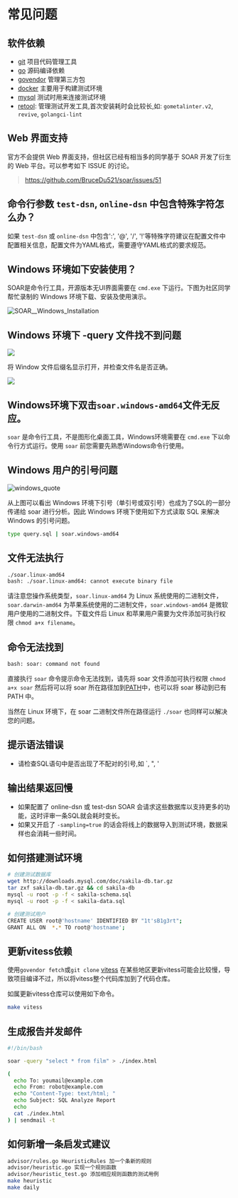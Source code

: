 # 常见问题

## 软件依赖

* [git](https://git-scm.co) 项目代码管理工具
* [go](https://golang.org/) 源码编译依赖
* [govendor](https://github.com/kardianos/govendor) 管理第三方包
* [docker](https://www.docker.com) 主要用于构建测试环境
* [mysql](https://www.mysql.com/) 测试时用来连接测试环境
* [retool](https://github.com/twitchtv/retool): 管理测试开发工具,首次安装耗时会比较长,如: `gometalinter.v2`, `revive`, `golangci-lint`

## Web 界面支持

官方不会提供 Web 界面支持，但社区已经有相当多的同学基于 SOAR 开发了衍生的 Web 平台。可以参考如下 ISSUE 的讨论。

> https://github.com/BruceDu521/soar/issues/51

## 命令行参数 `test-dsn`, `online-dsn` 中包含特殊字符怎么办？

如果 `test-dsn` 或 `online-dsn` 中包含':', '@', '/', '!'等特殊字符建议在配置文件中配置相关信息，配置文件为YAML格式，需要遵守YAML格式的要求规范。

## Windows 环境如下安装使用？

SOAR是命令行工具，开源版本无UI界面需要在 `cmd.exe` 下运行。下图为社区同学帮忙录制的 Windows 环境下载、安装及使用演示。

![SOAR__Windows_Installation](https://wx4.sinaimg.cn/large/7143d93fly1fx9z0lw0k8g211j0jlkjo.gif)

## Windows 环境下 -query 文件找不到问题

![](https://raw.githubusercontent.com/XiaoMi/soar/master/doc/images/windows_query_error.png)

将 Window 文件后缀名显示打开，并检查文件名是否正确。

![](https://raw.githubusercontent.com/XiaoMi/soar/master/doc/images/windows_query_check.png)

## Windows环境下双击`soar.windows-amd64`文件无反应。

`soar` 是命令行工具，不是图形化桌面工具，Windows环境需要在 `cmd.exe` 下以命令行方式运行。使用 `soar` 前您需要先熟悉Windows命令行使用。

## Windows 用户的引号问题

![windows_quote](https://raw.githubusercontent.com/XiaoMi/soar/master/doc/images/windows_quote.png)

从上图可以看出 Windows 环境下引号（单引号或双引号）也成为了SQL的一部分传递给 soar 进行分析。因此 Windows 环境下使用如下方式读取 SQL 来解决 Windows 的引号问题。

```bash
type query.sql | soar.windows-amd64
```

## 文件无法执行

```bash
./soar.linux-amd64
bash: ./soar.linux-amd64: cannot execute binary file
```

请注意您操作系统类型，`soar.linux-amd64` 为 Linux 系统使用的二进制文件，`soar.darwin-amd64` 为苹果系统使用的二进制文件，`soar.windows-amd64` 是微软用户使用的二进制文件。下载文件后 Linux 和苹果用户需要为文件添加可执行权限 `chmod a+x filename`。

## 命令无法找到

```bash
bash: soar: command not found
```

直接执行 `soar` 命令提示命令无法找到，请先将 soar 文件添加可执行权限 `chmod a+x soar` 然后将可以将 soar 所在路径加到[PATH](https://linuxconfig.org/linux-path-environment-variable)中，也可以将 soar 移动到已有 PATH 中。

当然在 Linux 环境下，在 soar 二进制文件所在路径运行 `./soar` 也同样可以解决您的问题。

## 提示语法错误

* 请检查SQL语句中是否出现了不配对的引号,如 `, ", '

## 输出结果返回慢

* 如果配置了 online-dsn 或 test-dsn SOAR 会请求这些数据库以支持更多的功能，这时评审一条SQL就会耗时变长。
* 如果又开启了 `-sampling=true` 的话会将线上的数据导入到测试环境，数据采样也会消耗一些时间。

## 如何搭建测试环境

```bash
# 创建测试数据库
wget http://downloads.mysql.com/doc/sakila-db.tar.gz
tar zxf sakila-db.tar.gz && cd sakila-db
mysql -u root -p -f < sakila-schema.sql
mysql -u root -p -f < sakila-data.sql

# 创建测试用户
CREATE USER root@'hostname' IDENTIFIED BY "1t'sB1g3rt";
GRANT ALL ON  *.* TO root@'hostname';
```

## 更新vitess依赖

使用`govendor fetch`或`git clone` [vitess](https://github.com/vitessio/vitess) 在某些地区更新vitess可能会比较慢，导致项目编译不过，所以将vitess整个代码库加到了代码仓库。

如属更新vitess仓库可以使用如下命令。

```bash
make vitess
```

## 生成报告并发邮件

```bash
#!/bin/bash

soar -query "select * from film" > ./index.html

(
  echo To: youmail@example.com
  echo From: robot@example.com
  echo "Content-Type: text/html; "
  echo Subject: SQL Analyze Report
  echo
  cat ./index.html
) | sendmail -t

```

## 如何新增一条启发式建议

```bash
advisor/rules.go HeuristicRules 加一个条新的规则
advisor/heuristic.go 实现一个规则函数
advisor/heuristic_test.go 添加相应规则函数的测试用例
make heuristic
make daily
```
